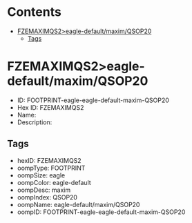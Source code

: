 



Contents
========

* [FZEMAXIMQS2>eagle-default/maxim/QSOP20](#fzemaximqs2eagle-defaultmaximqsop20)
	* [Tags](#tags)

# FZEMAXIMQS2>eagle-default/maxim/QSOP20

- ID: FOOTPRINT-eagle-eagle-default-maxim-QSOP20
- Hex ID: FZEMAXIMQS2
- Name: 
- Description: 

## Tags

- hexID: FZEMAXIMQS2
- oompType: FOOTPRINT
- oompSize: eagle
- oompColor: eagle-default
- oompDesc: maxim
- oompIndex: QSOP20
- oompName: eagle-default/maxim/QSOP20
- oompID: FOOTPRINT-eagle-eagle-default-maxim-QSOP20
